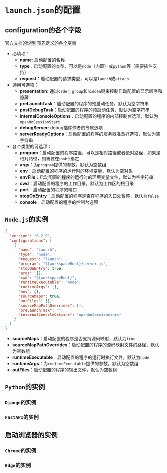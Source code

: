 # `launch.json`的配置

## **configuration**的各个字段

[官方文档的说明](https://code.visualstudio.com/docs/editor/debugging#_launchjson-attributes)
[预先定义的各个变量](https://code.visualstudio.com/docs/editor/variables-reference)

* 必填项：
  * **name**: 启动配置的名称
  * **type**：启动配置的类型，可以是`node`（内置）或`python`等（需要插件支持）
  * **request**：启动配置的请求类型，可以是`launch`或`attach`
* 通用可选项：
  * **presentation**: 通过`order`, `group`和`hidden`键来控制启动配置的显示顺序和隐藏
  * **preLaunchTask**：启动配置的程序的预启动任务，默认为空字符串
  * **postDebugTask**：启动配置的程序的预启动任务，默认为空字符串
  * **internalConsoleOptions**：启动配置的程序的内部控制台选项，默认为`openOnSessionStart`
  * **debugServer**: debug插件作者的专属选项
  * **serverReadyOptions**：启动配置的程序的服务器准备好选项，默认为空字符串
* 各个类型的可选项：
  * **program**：启动配置的程序路径，可以是相对路径或者绝对路径，如果是相对路径，则需要在`cwd`中指定
  * **args**：为`program`提供的参数，默认为空数组
  * **env**：启动配置的程序的运行时的环境变量，默认为空对象
  * **envFile**：启动配置的程序的运行时的环境变量文件，默认为空字符串
  * **cwd**：启动配置的程序的工作目录，默认为工作区的根目录
  * **port**：启动配置的程序的端口
  * **stopOnEntry**：启动配置的程序是否在程序的入口处暂停，默认为`false`
  * **console**：启动配置的程序的控制台选项

## `Node.js`的实例

```json
{
  "version": "0.2.0",
  "configurations": [
    {
      "name": "Launch",
      "type": "node",
      "request": "launch",
      "program": "${workspaceRoot}/server.js",
      "stopOnEntry": true,
      "args": [],
      "cwd": "${workspaceRoot}",
      "runtimeExecutable": "node",
      "runtimeArgs": [],
      "env": {},
      "sourceMaps": true,
      "outFiles": [],
      "sourceMapPathOverrides": [],
      "preLaunchTask": "",
      "internalConsoleOptions": "openOnSessionStart"
    }
  ]
}
```

* **sourceMaps**：启动配置的程序是否支持源码映射，默认为`true`
* **sourceMapPathOverrides**：启动配置的程序的源码映射文件的路径，默认为空数组
* **runtimeExecutable**：启动配置的程序的运行时执行文件，默认为`node`
* **runtimeArgs**：为`runtimeExecutable`提供的参数，默认为空数组
* **outFiles**：启动配置的程序的输出文件，默认为空数组

## `Python`的实例

### `Django`的实例

### `FastAPI`的实例

## 启动浏览器的实例

### `Chrome`的实例

### `Edge`的实例
